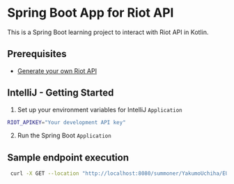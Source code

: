 # Spring Boot App for Riot API

This is a Spring Boot learning project to interact with Riot API in Kotlin.

## Prerequisites

- [Generate your own Riot API](https://developer.riotgames.com/)

## IntelliJ - Getting Started

1. Set up your environment variables for IntelliJ `Application`
```bash
RIOT_APIKEY="Your development API key"
```
2. Run the Spring Boot `Application`

## Sample endpoint execution

```bash
 curl -X GET --location "http://localhost:8080/summoner/YakumoUchiha/EUW"
```
